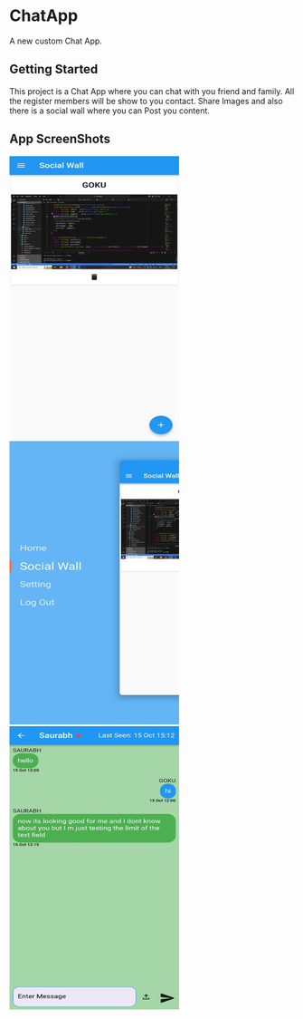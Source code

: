 # ChatApp

A new custom Chat App.

## Getting Started

This project is a Chat App where you can chat with you friend and family.
All the register members will be show to you contact.
Share Images and also there is a social wall where you can Post you content.

## App ScreenShots

<img src="https://github.com/Saurabh7Goku/ChatApp/blob/main/assets/ss1.jpeg" width="300" height="500" alt="Screenshot 1">

<img src="https://github.com/Saurabh7Goku/ChatApp/blob/main/assets/ss2.jpeg" width="300" height="500" alt="Screenshot 2">

<img src="https://github.com/Saurabh7Goku/ChatApp/blob/main/assets/ss3.jpeg" width="300" height="500" alt="Screenshot 3">



